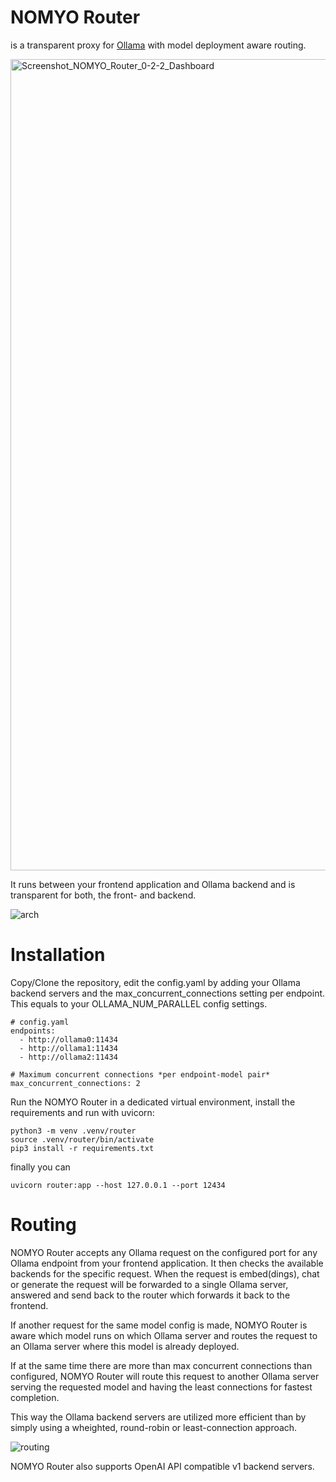 # NOMYO Router

is a transparent proxy for [Ollama](https://github.com/ollama/ollama) with model deployment aware routing.

<img width="2490" height="1298" alt="Screenshot_NOMYO_Router_0-2-2_Dashboard" src="https://github.com/user-attachments/assets/ddacdf88-e3f3-41dd-8be6-f165b22d9879" /><br>

It runs between your frontend application and Ollama backend and is transparent for both, the front- and backend.

![arch](https://github.com/user-attachments/assets/1e0064ab-de54-4226-8a15-c0fcca64704c)

# Installation

Copy/Clone the repository, edit the config.yaml by adding your Ollama backend servers and the max_concurrent_connections setting per endpoint. This equals to your OLLAMA_NUM_PARALLEL config settings.

```
# config.yaml
endpoints:
  - http://ollama0:11434
  - http://ollama1:11434
  - http://ollama2:11434

# Maximum concurrent connections *per endpoint‑model pair*
max_concurrent_connections: 2
```

Run the NOMYO Router in a dedicated virtual environment, install the requirements and run with uvicorn:

```
python3 -m venv .venv/router
source .venv/router/bin/activate
pip3 install -r requirements.txt
```
finally you can

```
uvicorn router:app --host 127.0.0.1 --port 12434
```

# Routing

NOMYO Router accepts any Ollama request on the configured port for any Ollama endpoint from your frontend application. It then checks the available backends for the specific request.
When the request is embed(dings), chat or generate the request will be forwarded to a single Ollama server, answered and send back to the router which forwards it back to the frontend.

If another request for the same model config is made, NOMYO Router is aware which model runs on which Ollama server and routes the request to an Ollama server where this model is already deployed.

If at the same time there are more than max concurrent connections than configured, NOMYO Router will route this request to another Ollama server serving the requested model and having the least connections for fastest completion.

This way the Ollama backend servers are utilized more efficient than by simply using a wheighted, round-robin or least-connection approach.

![routing](https://github.com/user-attachments/assets/ed05dfbb-fcc8-4ff2-b8ca-3cdce2660c9f)

NOMYO Router also supports OpenAI API compatible v1 backend servers.
